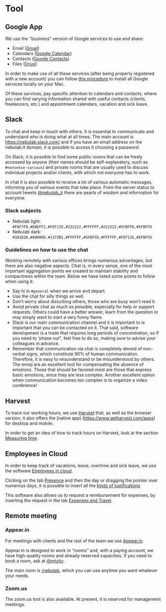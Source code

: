 # Tool

## Google App

We use the "business" version of Google services to use and share:

* Email ([Gmail](https://mail.google.com))
* Calendars ([Google Calendar](https://www.google.com/calendar/))
* Contacts ([Google Contacts](https://www.google.com/contacts/))
* Files ([Drive](https://drive.google.com))

In order to make use of all these services (after being properly registered with a new 
account) you can follow [this procedure](http://support.apple.com/kb/PH14276) to install
all Google services locally on your Mac.

Of these services, pay specific attention to calendars and contacts, where you can find 
varying information shared with useful contacts (clients, freelancers, etc.) and appointment calendars, 
vacation and sick leave.

## Slack

To chat and keep in touch with others. It is essential to communicate and understand
who is doing what at all times. The main account is https://nebulab.slack.com/ and if you have an
email address on the nebulab.it domain, it is possible to access it choosing a password.

On Slack, it is possible to find some public rooms that can be freely accessed by anyone
(their names should be self-explanatory, such as `#nonsense-various`) and
private rooms that are usually used to discuss individual projects and/or clients, with which 
not everyone has to work.

In chat it is also possible to receive a lot of various automatic messages, informing you of various events
that take place. From the server status to account tweets
[@nebulab_it](https://twitter.com/nebulab_it) there are pearls of wisdom and information for
everyone.

### Slack subjects

* Nebulab light: `#F0F7FD,#EBEFF2,#FEF135,#222222,#FFFFFF,#222222,#5FBFFD,#5FBFFD`
* Nebulab dark:  `#1D1D1D,#000000,#1373B1,#FFFFFF,#5FBFFD,#FFFFFF,#FEF135,#5FBFFD`

### Guidelines on how to use the chat

Working remotely with various offices brings numerous advantages, but there are also negative aspects. Chat
is, in every sense, one of the most important aggregation points we created
to maintain stability and compactness within the team. Below we have listed some points to follow when
using it:

- Say hi in `#general` when we arrive and depart.
- Use the chat for silly things as well.
- Don't worry about disturbing others, those who are busy won't read it.
- Avoid private chat as much as possible, especially for help or support requests. Others
  could have a better answer, learn from the question or may simply want to 
  start a very funny flame.
- Slack is our main communication channel and it is important to is important that you can be contacted on it. That
  said, software development is a trade that requires long periods of concentration, so 
  if you need to 'phase out", feel free to do so, making sure to advise your colleagues
  in advance.
- Remember that communication via chat is completely devoid of non-verbal signs, which 
  constitute 90% of human communication. Therefore, it is easy to misunderstand or be misunderstood
  by others. The emoji are an excellent tool for compensating the absence of emotions. Those that should be 
  favored most are those that express basic emotions, since they are less complex. Another excellent
  option when communication becomes too complex is to organize a video conference!

## Harvest

To trace our working hours, we use [Harvest](https://nebulab.harvestapp.com/) that,
as well as the browser version, it also offers the [native app] (https://www.getharvest.com/apps)
for desktop and mobile.

In order to get an idea of how to track hours on Harvest, look at the section
[Measuring time](https://github.com/nebulab/playbook/blob/come-lavoriamo/consuntivazione.md).

## Employees in Cloud

In order to keep track of vacations, leave, overtime and sick leave, we use the software
[Employees in cloud](https://secure.dipendentincloud.it/app/dashboard).

Clicking on the tab [Presence](https://secure.dipendentincloud.it/app/timesheet) and then the
day or dragging the pointer over numerous days, it is possible to insert all the [kinds of
justifications](https://github.com/nebulab/playbook/blob/master/procedure/ferie-permessi-malattia.md)

This software also allows us to request a reimbursement for expenses, by inserting the request in the tab
[Expenses and Travel](https://secure.dipendentincloud.it/app/expenses).

## Remote meeting

### Appear.in

For meetings with clients and the rest of the team we use [Appear.in](https://appear.in/).

Appear.in is designed to work in _"rooms"_ and, with a paying account,
we have high-quality rooms and already reserved capacities. If you need to
book a room, ask at [@mtylty](https://github.com/mtylty).

The main room is [/nebulab](https://appear.in/nebulab), which you can use anytime you want
whatever your needs.

### Zoom.us

The zoom.us tool is also available. At present, it is reserved for management meetings.

